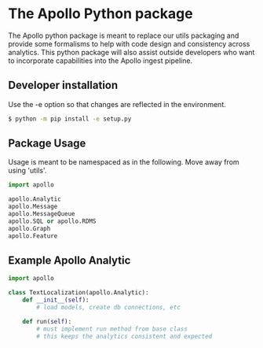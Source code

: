 # The Apollo Python package

The Apollo python package is meant to replace our utils packaging and provide some formalisms to help with code design and consistency across analytics. This python package will also assist outside developers who want to incorporate capabilities into the Apollo ingest pipeline.

## Developer installation

Use the -e option so that changes are reflected in the environment.

```bash
$ python -m pip install -e setup.py
```

## Package Usage
Usage is meant to be namespaced as in the following. Move away from using 'utils'.

```python
import apollo

apollo.Analytic
apollo.Message
apollo.MessageQueue
apollo.SQL or apollo.RDMS
apollo.Graph
apollo.Feature
```

## Example Apollo Analytic

```python
import apollo

class TextLocalization(apollo.Analytic):
    def __init__(self):
        # load models, create db connections, etc

    def run(self):
        # must implement run method from base class
        # this keeps the analytics consistent and expected
```
